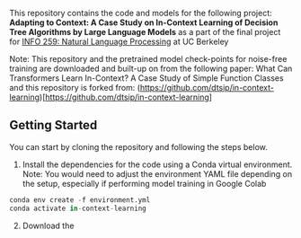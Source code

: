 This repository contains the code and models for the following project: <br>
**Adapting to Context: A Case Study on In-Context Learning of Decision Tree Algorithms by Large Language Models** as a part of the final project for [INFO 259: Natural Language Processing](https://ucbnlp24.github.io/webpage/) at UC Berkeley 

Note: This repository and the pretrained model check-points for noise-free training are downloaded and built-up on from the following paper: What Can Transformers Learn In-Context? A Case Study of Simple Function Classes and this repository is forked from: (https://github.com/dtsip/in-context-learning)[https://github.com/dtsip/in-context-learning]


## Getting Started 
You can start by cloning the repository and following the steps below. 

1. Install the dependencies for the code using a Conda virtual environment. Note: You would need to adjust the environment YAML file depending on the setup, especially if performing model training in Google Colab

```python
conda env create -f environment.yml
conda activate in-context-learning
```

2. Download the 

